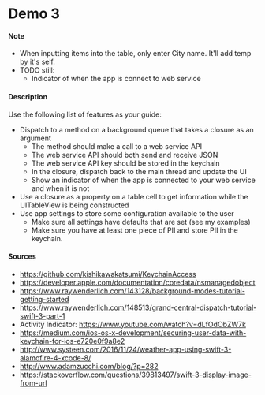 # Demo 3

#### Note
  - When inputting items into the table, only enter City name. It'll add temp by it's self.
  - TODO still:
    - Indicator of when the app is connect to web service

#### Description
Use the following list of features as your guide:
  - Dispatch to a method on a background queue that takes a closure as an argument
    - The method should make a call to a web service API
    - The web service API should both send and receive JSON
    - The web service API key should be stored in the keychain
    - In the closure, dispatch back to the main thread and update the UI
    - Show an indicator of when the app is connected to your web service and when it is not
  - Use a closure as a property on a table cell to get information while the UITableView is being constructed
  - Use app settings to store some configuration available to the user
    - Make sure all settings have defaults that are set (see my examples)
    - Make sure you have at least one piece of PII and store PII in the keychain.
    
#### Sources
  - https://github.com/kishikawakatsumi/KeychainAccess
  - https://developer.apple.com/documentation/coredata/nsmanagedobject
  - https://www.raywenderlich.com/143128/background-modes-tutorial-getting-started
  - https://www.raywenderlich.com/148513/grand-central-dispatch-tutorial-swift-3-part-1
  - Activity Indicator: https://www.youtube.com/watch?v=dLfOdObZW7k
  - https://medium.com/ios-os-x-development/securing-user-data-with-keychain-for-ios-e720e0f9a8e2
  - http://www.systeen.com/2016/11/24/weather-app-using-swift-3-alamofire-4-xcode-8/
  - http://www.adamzucchi.com/blog/?p=282
  - https://stackoverflow.com/questions/39813497/swift-3-display-image-from-url
